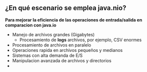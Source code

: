 ## ¿En qué escenario se emplea java.nio?

**Para mejorar la eficiencia de las operaciones de entrada/salida en comparacion con java.io**

- Manejo de archivos grandes (Gigabytes)
    - Procesamiento de **logs** archivos, por ejemplo, CSV enormes
- Procesamiento de archivos en paralelo
- Operaciones rapida en archivos pequeños y medianos
- Sistemas con alta demanda de E/S
- Manipulacion avanzada de archivos y directorios
- 